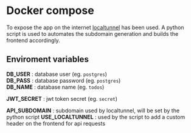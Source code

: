 # Docker compose

 To expose the app on the internet [localtunnel](https://localtunnel.me) has been used.
 A python script is used to automates the subdomain generation and builds the frontend accordingly.

## Enviroment variables

 **DB_USER** : database user         (eg. `postgres`)\
 **DB_PASS** : database password     (eg. `postgres`)\
 **DB_NAME** : database name         (eg. `todos`)

 **JWT_SECRET** : jwt token secret   (eg. `secret`)

 **API_SUBDOMAIN** : subdomain used by localtunnel, will be set by the python script
 **USE_LOCALTUNNEL** : used by the script to add a custom header on the frontend for api requests
